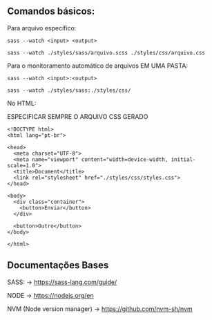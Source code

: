 ## Comandos básicos:

Para arquivo específico:

```
sass --watch <input> <output>

sass --watch ./styles/sass/arquivo.scss ./styles/css/arquivo.css
```

Para o monitoramento automático de arquivos EM UMA PASTA:

```
sass --watch <input>:<output>

sass --watch ./styles/sass:./styles/css/
```

No HTML:

ESPECIFICAR SEMPRE O ARQUIVO CSS GERADO

```
<!DOCTYPE html>
<html lang="pt-br">

<head>
  <meta charset="UTF-8">
  <meta name="viewport" content="width=device-width, initial-scale=1.0">
  <title>Document</title>
  <link rel="stylesheet" href="./styles/css/styles.css">
</head>

<body>
  <div class="container">
    <button>Enviar</button>
  </div>

  <button>Outro</button>
</body>

</html>
```

## Documentações Bases

SASS:
-> https://sass-lang.com/guide/

NODE
-> https://nodejs.org/en

NVM (Node version manager)
-> https://github.com/nvm-sh/nvm
